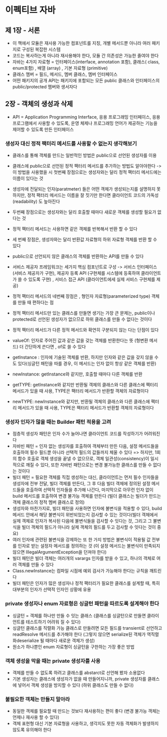 # 이펙티브 자바
## 제 1장 - 서론
*  이 책에서 모듈은 재사용 가능한 컴포넌트를 지칭, 개별 메서드뿐 아니라 여러 패키지로 구성된 복잡한 시스템
* 코드는 복사하는게 아니라 재사용해야 한다, 모듈 간 의존성은 가능한 줄여야 한다
* 자바는 4가지 자료형 = 인터페이스(interface, annotation 포함), 클래스( class, enum포함) , 배열 (array) , 기본 자료형 (primitive) 
* 클래스 멤버 = 필드, 메서드, 멤버 클래스, 멤버 인터페이스
* 어떤 패키지의 공개 API는 패키지에 포함되는 모든 public 클래스와 인터페이스의 public/protected 멤버와 생서자다

## 2장 - 객체의 생성과 삭제
* API = Application Programming Interface, 응용 프로그래밍 인터페이스, 응용 프로그램에서 사용할 수 있도록, 운영 체제나 프로그래밍 언어가 제공하는 기능을 제어할 수 
있도록 만든 인터페이스

### 생성자 대신 정적 팩터리 메서드를 사용할 수 없는지 생각해보기
* 클래스를 통해 객체를 만드는 일반적인 방법은 public으로 선언된 생성자를 이용
* 클래스에 public으로 선언된 정적 팩터리 메서드를 추가하는 방법도 알아야한다 -> 이 방법을 사용했을 시 첫번째 장점으로는 생성자와는 달리 정적 팩터리 메서드에는 이름이 있다는 것
* 생성자에 전달되는 인자(paratmeter) 들은 어떤 객체가 생성되는지를 설명하지 못하지만, 정적 팩터리 메서드는 이름을 잘 짓기만 한다면 클라이언트 코드의 가독성(readability) 도 높아진다
* 두번째 장점으로는 생성자와는 달리 호출할 때마다 새로운 객체를 생성할 필요가 없다는 것
* 정적 팩터리 메서드는 사용하면 같은 객체를 반복해서 반환 할 수 있다
* 세 번째 장점은, 생성자와는 달리 반환값 자료형의 하위 자료형 객체를 반환 할 수 있다
* public으로 선언되지 않은 클래스의 객체를 반환하는 API를 만들 수 있다
* 서비스 제공자 프레임워크는 세가지 핵심 컴포넌트로 구성 -> 서비스 인터페이스 (서비스 제공자가 구현), 제공자 등록 API (구현체를 시스템에 등혹하여 클라이언트가 쓸 수 있도록  구현) , 서비스 접근 API (클라이언트에세 실제 서비스 구현체를 제공)
* 정적 팩터리 메서드의 네번째 장점은 , 형인자 자료형(parameterized type) 객체를 만들 때 편하다는 점

* 정적 팩터리 메서드만 있는 클래스를 만들면 생기는 가장 큰 문제는, public이나 protected로 선언된 생성자가 없으므로 하위 클래스를 만들 수 없다는 것이다
* 정적 팩터리 메서드가 다른 정적 메서드와 확연히 구분되지 않는 다는 단점이 있다


* valueOf: 인자로 주어진 값과 같은 값을 갖는 객체를 반환한다는 뜻 (형변환 메서드) 더 간단하게 쓴다면 , of로 쓸 수 있다
* getInstance : 인자에 기술된 객체를 반환, 하지만 인자와 같은 값을 갖지 않을 수도 있다(싱글턴 패턴을 따를 경우, 이 메서드는 인자 없이 항상 같은 객체를 반환)
* newInstance: getInstance와 같지만, 호출할 때마다 다른 객체를 반환
* getTYPE: getInstance와 같지만 반환될 객체의 클래스와 다른 클래스에 팩터리 메서드가 있을 때 사용, TYPE은 팩터리 메서드가 반환할 객체의 자료형이다
* newTYPE: newInstance와 같지만, 반환될 객체의  클래스와 다른 클래스에 팩터리 메서드가 있을 때 사용, TYPE은 팩터리 메서드가 반환할 객체의 자료형이다

### 생성자 인자가 많을 때는 Builder 패턴 적용을 고려
* 점층적 생성자 패턴은 인자 수가 늘어나면 클라이언트 코드를 작성하기가 어려워진다
* 자바빈 패턴 = 인자 없는 생성자를 호출하여 객체부터 만든 다음, 설정 메서드들을 호출하여 필수 필드뿐 아니라 선택적 필드의 값들까지 체울 수 있다 => 하지만, 1회의 함수 호출로 객체 생성을 끝낼 수 없으므로, 객체 일관성(consistency)이 일시적으로 깨질 수 있다, 또한 자바빈 패턴으로는 변경 불가능한 클래스를 만들 수 없다는 것이다
* 빌더 패턴 = 필요한 객체를 직접 생성하는 대신, 클라이언트는 먼저 필수 인자들을 생성자에 전부 전달, 빌더 객체를 만든다, 그 후 다음 빌더 객체에 정의된 설정 메서드들을 호출하여 선택적 인자들을 추가해 나간다, 마지막으로 아무런 인자 없이 build 메서드를 호출하여 변경 불가능 객체를 만든다 (빌더 클래스는 빌더가 만드는 객체 클래스의 정적 멤버 클래스로 정의)
* 생성자와 마찬가지로, 빌더 패턴을 사용하면 인자에 불변식을 적용할 수 있다, build 메서드 안에서 해당 불변식이 위반되었는지 검사할 수 있는 것이다(빌더 객체에서 실제 객체로 인자가 복사된 다음에 불변식들을 검사할 수 잇다는 것, 그리고 그 불변식을 빌더 객체의 필드가 아니라 실제 객체의 필드를 두고 검사할 수 잇다는 것이 중요)
* 여러 인자에 관련된 불변식을 강제하는 또 한 가지 방법은 불변식이 적용될 값 전부를 인자로 받는 설정자 메서드를 정의하는 것 (이 설정 메서드는 불변식이 만족되지 않으면 IllegalArgumentException을 던져야 한다)
* 빌더 패턴은 빌더 객체는 여러개의 varargs 인자를 받을 수 있고, 하나의 객체로 여러 객체를 만들 수 있다
* Class.newInstance는 컴파일 시점에 예외 검사가 가능해야 한다는 규칙을  깨트린다
* 빌더 패턴은 인자가 많은 생성자나 정적 팩터리가 필요한 클래스를 설계할 때, 특히 대부분의 인자가 선택적 인자인 상황에 유용

### private 생성자나 enum 자료형은 싱글턴 패턴을 따르도록 설계해야 한다
*  싱글턴 = 객체를 하나만 만들 수 잇는 클래스 (클래스를 싱글턴으로 만들면 클라이언트를 테스트하기 어려워 질 수 있다)
* 싱글턴 클래스를 직렬화 가능 클래스로 만들려면 모든 필드를 transient로 선언하고 readResolve 메서드를 추가해야 한다 (그렇지 않으면 serialize된 객체가 역직렬화deserialize 될 때마다 새로운 객체가 생성)
* 원소가 하나뿐인 enum 자료형이 싱글턴을 구한하는 가장 좋은 방법

### 객체 생성을 막을 때는 private 생성자를 사용
* 객체를 만들 수 없도록 하려고 클래스를 abstarct로 선언해 봤자 소용없다
* 기본 생성자는 클래스에 생성자가 없을 때 만들어지니까, private 생성자를 클래스에 넣어서 객체 생성을 방지할 수 있다 (하위 클래스도 만들 수 없다)

### 불필요한 객체는 만들지 말아라
* 동일한 객체를 필요할 때 만드는 것보다 재사용하는 편이 좋다 (변경 불가능 객체는 언제나 재사용 할 수 있다)
* 객체 표현형 대신 기본 자료형을 사용하고, 생각지도 못한 자동 객체화가 발생하지 않도록 유의해야 한다




